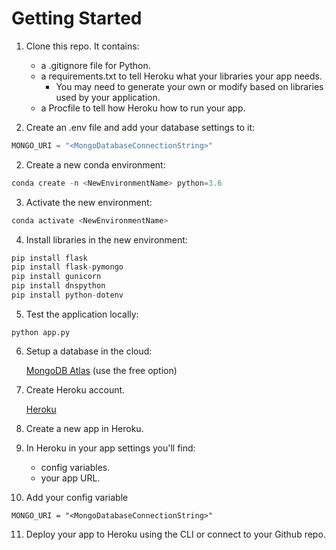 # Getting Started
1. Clone this repo. It contains:

     * a .gitignore file for Python.
     * a requirements.txt to tell Heroku what your libraries your app needs.
        * You may need to generate your own or modify based on libraries used by your application.
     * a Procfile to tell how Heroku how to run your app.

2. Create an .env file and add your database settings to it:
```python
MONGO_URI = "<MongoDatabaseConnectionString>"
```

2. Create a new conda environment:
```python
conda create -n <NewEnvironmentName> python=3.6
```
3. Activate the new environment:
```python
conda activate <NewEnvironmentName>
```

4. Install libraries in the new environment:
```python
pip install flask
pip install flask-pymongo
pip install gunicorn
pip install dnspython
pip install python-dotenv
```

5. Test the application locally:
```
python app.py
```

6. Setup a database in the cloud:

   [MongoDB Atlas](https://www.mongodb.com/atlas) (use the free option)

7. Create Heroku account.

   [Heroku](https://www.heroku.com)

8. Create a new app in Heroku.

9. In Heroku in your app settings you'll find:
     * config variables.
     * your app URL.

10. Add your config variable

```
MONGO_URI = "<MongoDatabaseConnectionString>"
```

11. Deploy your app to Heroku using the CLI or connect to your Github repo.
